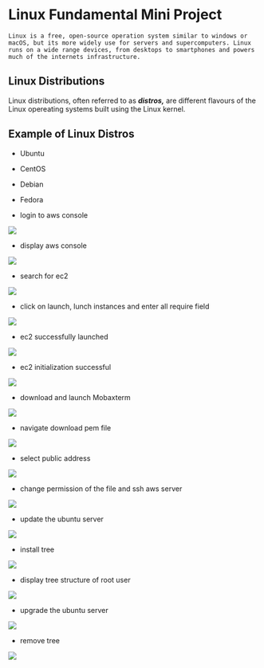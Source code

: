# Linux Fundamental Mini Project

```Linux is a free, open-source operation system similar to windows or macOS, but its more widely use for servers and supercomputers. Linux runs on a wide range devices, from desktops to smartphones and powers much of the internets infrastructure.```

## Linux Distributions

Linux distributions, often referred to as ***distros,*** are different flavours of the Linux opereating systems built using the Linux kernel.

## Example of Linux Distros

- Ubuntu

- CentOS

- Debian

- Fedora


- login to aws console

![](img/1.%20aws%20sign-in.PNG)

- display aws console

![](img/2.%20aws%20console%20home.PNG)

- search for ec2

![](img/3.%20ec2%20setup%20page.PNG)

- click on launch, lunch instances and enter all require field

![](img/4.%20click%20on%20launch%20instances.PNG)

- ec2 successfully launched

![](img/5.%20success%20launch%20ec2.PNG)

- ec2 initialization successful

![](img/6.%20ec2%20server%20up.PNG)

- download and launch Mobaxterm

![](img/7.%20mobaxterm.PNG)

- navigate download pem file

![](img/8.%20locate%20pem%20file.PNG)

- select public address

![](img/9.%20public%20ip.PNG)

- change permission of the file and ssh aws server

![](img/10.%20ssh%20into%20ec2.PNG)

- update the ubuntu server

![](img/11.%20update%20ubuntu.PNG)

- install tree

![](img/12.%20install%20tree.PNG)

- display tree structure of root user

![](img/13.%20tree%20display.PNG)

- upgrade the ubuntu server

![](img/13b.%20upgrade%20ubuntu.PNG)

- remove tree

![](img/14.%20remove%20tree.PNG)